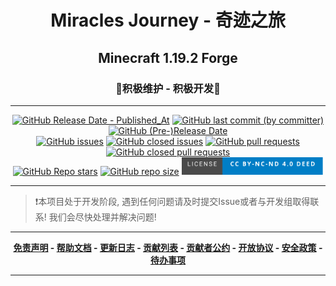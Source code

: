 <h1 align="center">Miracles Journey - 奇迹之旅</h1>
<h2 align="center">Minecraft 1.19.2 Forge</h2>
<h3 align="center">🎯积极维护 - 积极开发🥰</h3>

------

<div align="center">
    <a href="https://github.com/Qian-F/Miracles-Journey/releases"><img alt="GitHub Release Date - Published_At" src="https://img.shields.io/github/release-date/Qian-F/Miracles-Journey?display_date=published_at&style=for-the-badge"></a>
    <a href="https://github.com/Qian-F/Miracles-Journey/commits/main"><img alt="GitHub last commit (by committer)" src="https://img.shields.io/github/last-commit/Qian-F/Miracles-Journey?style=for-the-badge"></a>
    <a href="https://github.com/Qian-F/Miracles-Journey/releases"><img alt="GitHub (Pre-)Release Date" src="https://img.shields.io/github/release-date-pre/Qian-F/Miracles-Journey?style=for-the-badge&label=PRE%20RELEASE%20DATE"></a>
</div>
<div align="center">
    <a href="https://github.com/Qian-F/Miracles-Journey/issues?q=is%3Aissue+is%3Aopen"><img alt="GitHub issues" src="https://img.shields.io/github/issues/Qian-F/Miracles-Journey?style=for-the-badge"></a>
    <a href="https://github.com/Qian-F/Miracles-Journey/issues?q=is%3Aissue+is%3Aclosed"><img alt="GitHub closed issues" src="https://img.shields.io/github/issues-closed/Qian-F/Miracles-Journey?style=for-the-badge"></a>
    <a href="https://github.com/Qian-F/Miracles-Journey/pulls?q=is%3Apr+is%3Aopen"><img alt="GitHub pull requests" src="https://img.shields.io/github/issues-pr/Qian-F/Miracles-Journey?style=for-the-badge"></a>
    <a href="https://github.com/Qian-F/Miracles-Journey/pulls?q=is%3Apr+is%3Aclosed"><img alt="GitHub closed pull requests" src="https://img.shields.io/github/issues-pr-closed/Qian-F/Miracles-Journey?style=for-the-badge"></a>
</div>
<div align="center">
    <a href="https://github.com/Qian-F/Miracles-Journey/stargazers"><img alt="GitHub Repo stars" src="https://img.shields.io/github/stars/Qian-F/Miracles-Journey?style=for-the-badge"></a>
    <a href="https://github.com/Qian-F/Miracles-Journey"><img alt="GitHub repo size" src="https://img.shields.io/github/repo-size/Qian-F/Miracles-Journey?style=for-the-badge"></a>
    <a href="https://github.com/Qian-F/Miracles-Journey/blob/main/LICENSE.MD"><img alt="License" src="./.github/license-cc-by-nc-nd-4.0-deed.svg" height="28"/></a>
</div>


------

> ❗本项目处于开发阶段, 遇到任何问题请及时提交Issue或者与开发组取得联系! 我们会尽快处理并解决问题!

------

<div align="center">
    <strong><a href="https://github.com/Qian-F/Miracles-Journey/blob/main/DISCLAIMER.md">免责声明</a> - </strong>
    <strong><a href="https://miraclesjourney.qianf.fun/">帮助文档</a> - </strong>
    <strong><a href="https://github.com/Qian-F/Miracles-Journey/blob/main/CHANGELOG.md">更新日志</a> - </strong>
    <strong><a href="https://github.com/Qian-F/Miracles-Journey/blob/main/CONTRIBUTING.md">贡献列表</a> - </strong>
    <strong><a href="https://github.com/Qian-F/Miracles-Journey/blob/main/CODE_OF_CONDUCT.md">贡献者公约</a> - </strong>
    <strong><a href="https://github.com/Qian-F/Miracles-Journey/blob/main/LICENSE.md">开放协议</a> - </strong>
    <strong><a href="https://github.com/Qian-F/Miracles-Journey/blob/main/SECURITY.md">安全政策</a> - </strong>
    <strong><a href="https://github.com/Qian-F/Miracles-Journey/blob/main/TODO.md">待办事项</a></strong>
</div>

------

